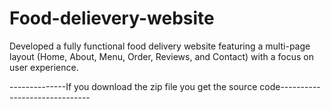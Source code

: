 # Food-delievery-website
Developed a fully functional food delivery website featuring a multi-page layout (Home, About, Menu, Order, Reviews, and Contact) with a focus on user experience. 

--------------If you download the zip file you get the source code------------------------------
